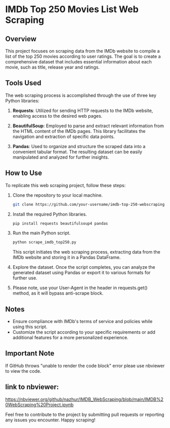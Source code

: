 # IMDb Top 250 Movies List Web Scraping

## Overview

This project focuses on scraping data from the IMDb website to compile a list of the top 250 movies according to user ratings. The goal is to create a comprehensive dataset that includes essential information about each movie, such as title, release year and ratings.

## Tools Used

The web scraping process is accomplished through the use of three key Python libraries:

1. **Requests**: Utilized for sending HTTP requests to the IMDb website, enabling access to the desired web pages.

2. **BeautifulSoup**: Employed to parse and extract relevant information from the HTML content of the IMDb pages. This library facilitates the navigation and extraction of specific data points.

3. **Pandas**: Used to organize and structure the scraped data into a convenient tabular format. The resulting dataset can be easily manipulated and analyzed for further insights.

## How to Use

To replicate this web scraping project, follow these steps:

1. Clone the repository to your local machine.
   ```bash
   git clone https://github.com/your-username/imdb-top-250-webscraping.git
   ```

2. Install the required Python libraries.
   ```bash
   pip install requests beautifulsoup4 pandas
   ```

3. Run the main Python script.
   ```bash
   python scrape_imdb_top250.py
   ```

   This script initiates the web scraping process, extracting data from the IMDb website and storing it in a Pandas DataFrame.

4. Explore the dataset.
   Once the script completes, you can analyze the generated dataset using Pandas or export it to various formats for further use.

5. Please note, use your User-Agent in the header in requests.get() method, as it will bypass anti-scrape block.
## Notes

- Ensure compliance with IMDb's terms of service and policies while using this script.
- Customize the script according to your specific requirements or add additional features for a more personalized experience.
## Important Note

If  GitHub throws "unable to render the code block" error pleae use nbviewer to view the code.

## link to nbviewer:
https://nbviewer.org/github/nazhur/IMDB_WebScraping/blob/main/IMDB%20WebScraping%20Project.ipynb

Feel free to contribute to the project by submitting pull requests or reporting any issues you encounter. Happy scraping!
